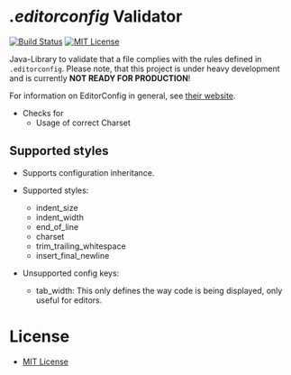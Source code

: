 # *.editorconfig* Validator
[![Build Status](https://api.travis-ci.org/jensgerdes/editorconfig-validator.svg?branch=master)](https://travis-ci.org/jensgerdes/editorconfig-validator) [![MIT License](http://img.shields.io/badge/license-MIT-green.svg)](https://github.com/jensgerdes/editorconfig-validator/blob/master/LICENSE)

Java-Library to validate that a file complies with the rules defined in `.editorconfig`.
Please note, that this project is under heavy development and is currently **NOT READY FOR PRODUCTION**!


For information on EditorConfig in general, see [their website](http://editorconfig.org/).
 
* Checks for
  * Usage of correct Charset

 ## Supported styles 

* Supports configuration inheritance.
* Supported styles:
  * indent_size
  * indent_width
  * end_of_line
  * charset
  * trim_trailing_whitespace
  * insert_final_newline
  
* Unsupported config keys:
  * tab_width: This only defines the way code is being displayed, only useful for editors.
  

# License
* [MIT License](https://www.opensource.org/licenses/mit-license.php)
